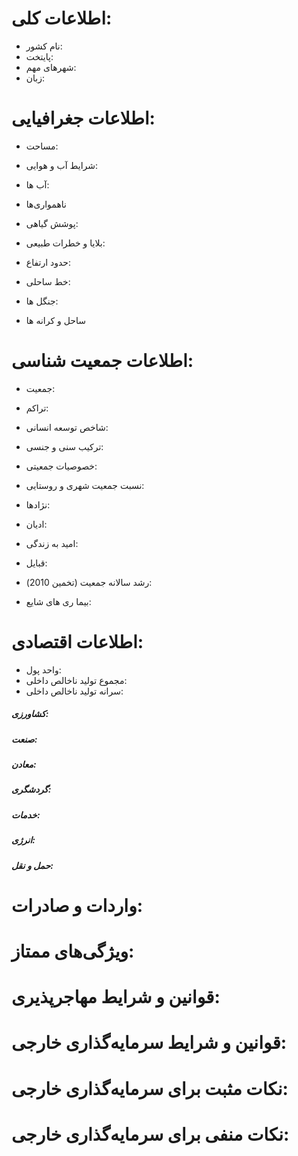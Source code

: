 [//]: # (Template Version: 0.1.0)

# اطلاعات کلی:
* نام کشور: 
* پایتخت:
* شهرهای مهم: 
* زبان:  

# اطلاعات جغرافیایی:
* مساحت: 
* شرایط آب و هوایی:
* آب ها:
* ناهمواری‌ها
* پوشش گیاهی:
* بلایا و خطرات طبیعی: 
* حدود ارتفاع:
* خط ساحلی: 

* جنگل ها:

* ساحل و کرانه ها


# اطلاعات جمعیت شناسی:
* جمعیت:
* تراکم: 
* شاخص توسعه انسانی:
* ترکیب سنی و جنسی:
* خصوصیات جمعیتی: 
* نسبت جمعیت شهری و روستایی:
* نژادها:
* ادیان:  
* امید به زندگی:  

* قبايل:

* رشد سالانه جمعیت (تخمین 2010):
 
* بیما ری های شایع:

# اطلاعات اقتصادی:
* واحد پول: 
* مجموع تولید ناخالص داخلی:  
* سرانه تولید ناخالص داخلی:    

##### کشاورزی:

##### صنعت:

##### معادن:

##### گردشگری:
 
##### خدمات:

##### انرژی:

##### حمل و نقل:

# واردات و صادرات:

# ویژگی‌های ممتاز:

# قوانین و شرایط مهاجرپذیری:

# قوانین و شرایط سرمایه‌گذاری خارجی:

# نکات مثبت برای سرمایه‌گذاری خارجی:


# نکات منفی برای سرمایه‌گذاری خارجی: